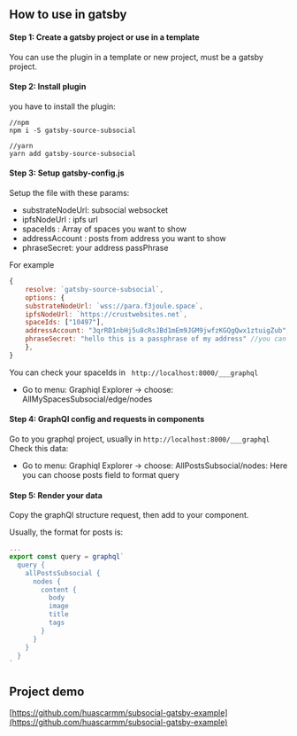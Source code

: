 ## **How to use in gatsby**

#### Step 1: Create a gatsby project or use in a template

You can use the plugin in a template or new project, must be a gatsby project.

#### Step 2: Install plugin

you have to install the plugin:

```
//npm
npm i -S gatsby-source-subsocial

//yarn
yarn add gatsby-source-subsocial
```

#### Step 3: Setup gatsby-config.js

Setup the file with these params:

- substrateNodeUrl: subsocial websocket
- ipfsNodeUrl : ipfs url
- spaceIds : Array of spaces you want to show
- addressAccount : posts from address you want to show
- phraseSecret: your address passPhrase

For example

```js
{
	resolve: `gatsby-source-subsocial`,
	options: {
    substrateNodeUrl: `wss://para.f3joule.space`,
    ipfsNodeUrl: `https://crustwebsites.net`,
    spaceIds: ["10497"],
    addressAccount: "3qrRD1nbHj5u8cRsJBd1mEm9JGM9jwfzKGQgQwx1ztuigZub",  //you can use env vars process.env.ADDRESS_ACCOUNT,
    phraseSecret: "hello this is a passphrase of my address" //you can use env vars process.env.PHRASE_SECRET
	},
}
```

You can check your spaceIds in ` http://localhost:8000/___graphql`

- Go to menu: Graphiql Explorer -> choose: AllMySpacesSubsocial/edge/nodes

#### Step 4: GraphQl config and requests in components

Go to you graphql project, usually in `http://localhost:8000/___graphql`
Check this data:

- Go to menu: Graphiql Explorer -> choose: AllPostsSubsocial/nodes: Here you can choose posts field to format query

#### Step 5: Render your data

Copy the graphQl structure request, then add to your component.

Usually, the format for posts is:

```js
...
export const query = graphql`
  query {
    allPostsSubsocial {
      nodes {
        content {
          body
          image
          title
          tags
        }
      }
    }
  }
`
```

## Project demo

[https://github.com/huascarmm/subsocial-gatsby-example](https://github.com/huascarmm/subsocial-gatsby-example)
